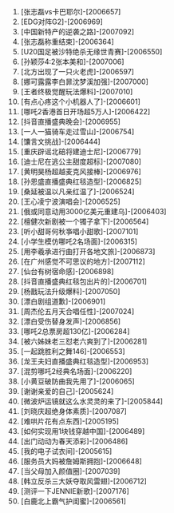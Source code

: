 
1. [张志磊vs卡巴耶尔]-[2006657]
1. [EDG对阵G2]-[2006969]
1. [中国新特产的逆袭之路]-[2007092]
1. [张志磊称重结束]-[2006364]
1. [U20国足被沙特绝杀无缘世青赛]-[2006550]
1. [孙颖莎4:2张本美和]-[2007006]
1. [北方出现了一只火老虎]-[2006597]
1. [娜可露露李白暃沈梦溪加强]-[2007000]
1. [王者终极觉醒玩法爆料]-[2007010]
1. [有点心疼这个小机器人了]-[2006601]
1. [哪吒2香港首日开场超5万人]-[2006422]
1. [抖音直播盛典晚会]-[2006955]
1. [一人一猫骑车走过雪山]-[2006754]
1. [馕言文挑战]-[2006444]
1. [重庆辟谣北碚将建迪士尼]-[2006779]
1. [迪士尼在逃公主甜度超标]-[2007080]
1. [黄明昊杨超越麦克风接棒]-[2006976]
1. [孙恩盛直播盛典红毯造型]-[2006825]
1. [桑延被温以凡亲红温了]-[2006524]
1. [王心凌宁波演唱会]-[2006525]
1. [俄或同意动用3000亿美元重建乌]-[2006403]
1. [檀健次新剧被一个镯子拿下]-[2006564]
1. [听小甜哥何秋亊唱小甜歌]-[2007101]
1. [小学生模仿哪吒2名场面]-[2006315]
1. [用李羲承进行曲打开各地文旅]-[2006873]
1. [在广州感觉不可思议的地方]-[2007112]
1. [仙台有树宿命感]-[2006898]
1. [抖音直播盛典红毯包出片的]-[2006701]
1. [杨戬玩法升级爆料]-[2007050]
1. [漂白剧组道歉]-[2006901]
1. [周杰伦五月天合唱任性]-[2007024]
1. [漂白受伤替身发声]-[2006856]
1. [哪吒2总票房超130亿]-[2006284]
1. [被六姊妹老三怼老六爽到了]-[2006281]
1. [一起跳胜利之舞146]-[2006553]
1. [龙王夫妇直播盛典红毯造型]-[2006953]
1. [混剪哪吒2经典名场面]-[2006220]
1. [小黄豆破防曲我先用了]-[2006065]
1. [谢谢亲爱的自己]-[2005624]
1. [微波炉运镜就这么水灵灵的来了]-[2005844]
1. [刘晓庆超绝身体素质]-[2007087]
1. [难哄片花有点东西]-[2005195]
1. [如何实现用1块钱穿越中国]-[2006489]
1. [出门动动为春天添彩]-[2006486]
1. [我的电子试衣间]-[2005615]
1. [服务员大妈被詹姆斯拥抱]-[2006648]
1. [当父母加入颜值圈]-[2007039]
1. [韩立反杀三大妖夺取风雷翅]-[2006712]
1. [测评一下JENNIE新歌]-[2007176]
1. [白鹿北上霸气护闺蜜]-[2006561]